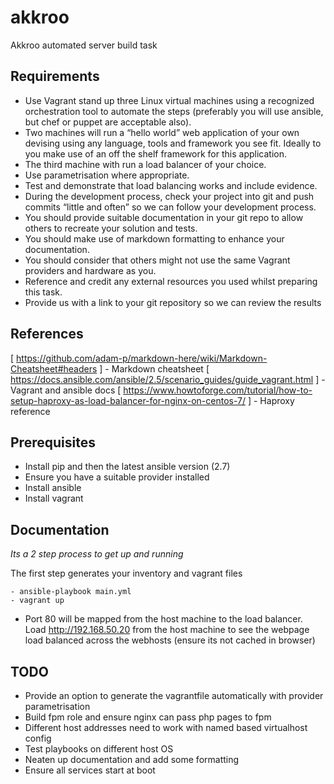 # akkroo
Akkroo automated server build task

## Requirements

*	Use Vagrant stand up three Linux virtual machines using a recognized orchestration tool to automate the steps (preferably you will use ansible, but chef or puppet are acceptable also).
*	Two machines will run a “hello world” web application of your own devising using any language, tools and framework you see fit. Ideally to you make use of an off the shelf framework for this application.
*	The third machine with run a load balancer of your choice.
*	Use parametrisation where appropriate.
*	Test and demonstrate that load balancing works and include evidence.
*	During the development process, check your project into git and push commits “little and often” so we can follow your development process.
*	You should provide suitable documentation in your git repo to allow others to recreate your solution and tests.
*	You should make use of markdown formatting to enhance your documentation.
*	You should consider that others might not use the same Vagrant providers and hardware as you.
*	Reference and credit any external resources you used whilst preparing this task.
*	Provide us with a link to your git repository so we can review the results

## References ##

[ https://github.com/adam-p/markdown-here/wiki/Markdown-Cheatsheet#headers ] - Markdown cheatsheet
[ https://docs.ansible.com/ansible/2.5/scenario_guides/guide_vagrant.html ] - Vagrant and ansible docs
[ https://www.howtoforge.com/tutorial/how-to-setup-haproxy-as-load-balancer-for-nginx-on-centos-7/ ] - Haproxy reference

## Prerequisites

* Install pip and then the latest ansible version (2.7)
* Ensure you have a suitable provider installed
* Install ansible
* Install vagrant

## 

## Documentation ##

*Its a 2 step process to get up and running*

The first step generates your inventory and vagrant files

```
- ansible-playbook main.yml
- vagrant up

```

* Port 80 will be mapped from the host machine to the load balancer. Load http://192.168.50.20 from the host machine to see the webpage load balanced across the webhosts (ensure its not cached in browser)

## TODO ##

* Provide an option to generate the vagrantfile automatically with provider parametrisation
* Build fpm role and ensure nginx can pass php pages to fpm
* Different host addresses need to work with named based virtualhost config
* Test playbooks on different host OS
* Neaten up documentation and add some formatting
* Ensure all services start at boot
